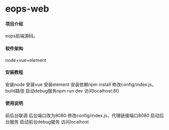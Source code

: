 # eops-web

#### 项目介绍
eops前端源码。

#### 软件架构
node+vue+element


#### 安装教程

安装node
安装vue
安装element
安装依赖npm install
修改config/index.js，build路径
启动debug服务npm run dev
访问localhost:80

#### 使用说明
前后台联调
	后台端口改为8080
	修改config/index.js，代理链接端口8080
	启动后台服务
	启动前台debug服务
	访问localhost
	
	